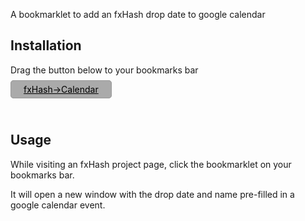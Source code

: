 A bookmarklet to add an fxHash drop date to google calendar

## Installation

Drag the button below to your bookmarks bar

<a style="border: solid 1px #999; padding: 5px 20px; border-radius:5px; background-color: #aaa; color: #000;" href="javascript:(function()%7Bfunction%20fxhashToCalendar()%7B%20%20%20%20%0A%20%20%20%20let%20dropName%20%3D%20document.querySelector(%22h3%22).textContent%3B%0A%20%20%20%20let%20dropDate%20%3D%20getDropDate()%3B%0A%20%20%20%20let%20calendarURL%20%3D%20%60https%3A%2F%2Fcalendar.google.com%2Fcalendar%2Fu%2F0%2Fr%2Feventedit%3F%60%3B%0A%20%20%20%20calendarURL%20%2B%3D%20%60dates%3D%24%7BdropDate%7D%2F%24%7BdropDate%7D%60%3B%0A%20%20%20%20calendarURL%20%2B%3D%20%60%26text%3DfxHash%20Drop%3A%20%24%7BdropName%7D%60%3B%0A%20%20%20%20calendarURL%20%2B%3D%20%60%26details%3DFxhash%20NFT%20drop%20%22%24%7BdropName%7D%22.%20%5CnLink%3A%20%24%7Bwindow.location.href%7D%60%3B%0A%20%20%20%20%0A%20%20%20%20window.open(%0A%20%20%20%20%20%20%20%20encodeURI(calendarURL)%2C%0A%20%20%20%20%20%20%20%20'addwindow'%2C%0A%20%20%20%20%20%20%20%20'status%3Dno%2Ctoolbar%3Dno%2Cwidth%3D700%2Cheight%3D470%2Cresizable%3Dyes'%0A%20%20%20%20)%0A%7D%0A%0Afunction%20getDropName()%7B%0A%20%20%20%20let%20match%20%3D%20null%3B%0A%20%20%20%20for%20(let%20element%20of%20document.querySelectorAll('h1'))%20%7B%0A%20%20%20%20%20%20%20%20if%20(element.textContent.includes(%22Auction%22))%20%7B%0A%20%20%20%20%20%20%20%20%20%20%20%20match%20%3D%20element%3B%0A%20%20%20%20%20%20%20%20%20%20%20%20break%3B%0A%20%20%20%20%20%20%20%20%7D%0A%20%20%20%20%7D%0A%20%20%20%20if(%20match%20)%7B%0A%20%20%20%20%20%20%20%20let%20name%20%3D%20match.textContent%3B%0A%20%20%20%20%20%20%20%20console.log(%20name%20)%3B%0A%20%20%20%20%20%20%20%20return%20name%3B%0A%20%20%20%20%7D%0A%7D%0A%0Afunction%20getDropDate()%7B%0A%20%20%20%20let%20auctionField%20%3D%20'Auction%20starts'%3B%0A%20%20%20%20let%20mintingField%20%3D%20'Minting%20opens'%3B%0A%20%20%20%20let%20match%20%3D%20null%3B%0A%20%20%20%20for%20(let%20element%20of%20document.querySelectorAll('strong'))%20%7B%0A%20%20%20%20%20%20%20%20if%20(element.textContent.includes(auctionField)%20%7C%7C%20element.textContent.includes(mintingField))%20%7B%0A%20%20%20%20%20%20%20%20%20%20%20%20match%20%3D%20element%3B%0A%20%20%20%20%20%20%20%20%20%20%20%20break%3B%0A%20%20%20%20%20%20%20%20%7D%0A%20%20%20%20%7D%0A%20%20%20%20let%20months%20%3D%20%7B%0A%20%20%20%20%20%20%20%20'January'%3A%20'01'%2C%20%0A%20%20%20%20%20%20%20%20'February'%3A%20'02'%2C%0A%20%20%20%20%20%20%20%20'March'%3A%20'03'%2C%0A%20%20%20%20%20%20%20%20'April'%3A%20'04'%2C%0A%20%20%20%20%20%20%20%20'May'%3A%20'05'%2C%0A%20%20%20%20%20%20%20%20'June'%3A%20'06'%2C%0A%20%20%20%20%20%20%20%20'July'%3A%20'07'%2C%0A%20%20%20%20%20%20%20%20'August'%3A%20'08'%2C%0A%20%20%20%20%20%20%20%20'September'%3A%20'09'%2C%0A%20%20%20%20%20%20%20%20'October'%3A%20'10'%2C%0A%20%20%20%20%20%20%20%20'November'%3A%20'11'%2C%0A%20%20%20%20%20%20%20%20'December'%3A%20'12'%0A%20%20%20%20%7D%0A%20%20%20%20%2F%2F%20The%20date%20is%20actually%20in%20the%20next%20sibling%20element%0A%20%20%20%20if(%20match%20)%7B%0A%20%20%20%20%20%20%20%20let%20dateStr%20%3D%20match.nextSibling.textContent%3B%0A%20%20%20%20%20%20%20%20let%20dateParts%20%3D%20dateStr.split(%22%2C%20%22).join(%22%20%22).split(%22%20%22)%3B%0A%20%20%20%20%20%20%20%20let%20date%20%3D%20dateParts%5B2%5D%20%2B%20months%5B%20dateParts%5B0%5D%20%5D%20%2B%20(dateParts%5B1%5D.length%3D%3D1%3F%220%22%3A%22%22)%20%2B%20dateParts%5B1%5D%3B%0A%20%20%20%20%20%20%20%20let%20time%20%3D%20dateParts%5B4%5D.split(%22%3A%22).join(%22%22)%3B%0A%20%20%20%20%20%20%20%20let%20dateTime%20%3D%20date%20%2B%20%22T%22%20%2B%20time%3B%0A%20%20%20%20%20%20%20%20console.log(%20dateTime)%3B%0A%20%20%20%20%20%20%20%20return%20dateTime%0A%20%20%20%20%7D%0A%7D%0A%0AfxhashToCalendar()%3B%7D)()%3B">fxHash->Calendar</a>

<br/>

## Usage

While visiting an fxHash project page, click the bookmarklet on your bookmarks bar. 

It will open a new window with the drop date and name pre-filled in a google calendar event.